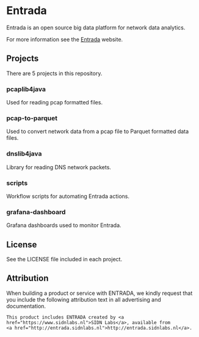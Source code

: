 # Entrada

Entrada is an open source big data platform for network data analytics.

For more information see the [Entrada](http://entrada.sidnlabs.nl/) website.

## Projects

There are 5 projects in this repository.

### pcaplib4java

Used for reading pcap formatted files.

### pcap-to-parquet

Used to convert network data from a pcap file to Parquet formatted data files.

### dnslib4java

Library for reading DNS network packets.

### scripts

Workflow scripts for automating Entrada actions.

### grafana-dashboard

Grafana dashboards used to monitor Entrada.


## License

See the LICENSE file included in each project.

## Attribution

When building a product or service with ENTRADA, we kindly request that you include the following attribution text in all advertising and documentation.
```
This product includes ENTRADA created by <a href="https://www.sidnlabs.nl">SIDN Labs</a>, available from
<a href="http://entrada.sidnlabs.nl">http://entrada.sidnlabs.nl</a>.
```

